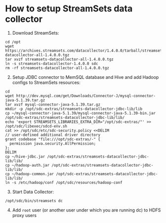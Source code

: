 # How to setup StreamSets data collector

1. Download StreamSets:

```
cd /opt
wget https://archives.streamsets.com/datacollector/1.4.0.0/tarball/streamsets-datacollector-all-1.4.0.0.tgz
tar xvzf streamsets-datacollector-all-1.4.0.0.tgz
ln -s streamsets-datacollector-1.4.0.0 sdc
rm -rf streamsets-datacollector-all-1.4.0.0.tgz
```

2. Setup JDBC connector to MemSQL database and Hive and add Hadoop configs to StreamSets resources:

```
cd
wget http://dev.mysql.com/get/Downloads/Connector-J/mysql-connector-java-5.1.39.tar.gz
tar xvzf mysql-connector-java-5.1.39.tar.gz 
mkdir -p /opt/sdc-extras/streamsets-datacollector-jdbc-lib/lib
cp ~/mysql-connector-java-5.1.39/mysql-connector-java-5.1.39-bin.jar /opt/sdc-extras/streamsets-datacollector-jdbc-lib/lib/
echo 'export STREAMSETS_LIBRARIES_EXTRA_DIR="/opt/sdc-extras/"' >> /opt/sdc/libexec/sdcd-env.sh
cat >> /opt/sdc/etc/sdc-security.policy <<DELIM
// user-defined additional driver directory
grant codebase "file:///opt/sdc-extras/-" {
  permission java.security.AllPermission;
};
DELIM
cp ~/hive-jdbc.jar /opt/sdc-extras/streamsets-datacollector-jdbc-lib/lib/
cp ~/hadoop-auth.jar /opt/sdc-extras/streamsets-datacollector-jdbc-lib/lib/
cp ~/hadoop-common.jar /opt/sdc-extras/streamsets-datacollector-jdbc-lib/lib/
ln -s /etc/hadoop/conf /opt/sdc/resources/hadoop-conf
```

3. Start Data Collector:

``` 
/opt/sdc/bin/streamsets dc
```

4. Add `root` user (or another user under which you are running dc) to HDFS proxy users
